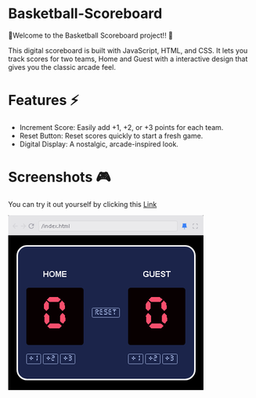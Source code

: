 # Basketball-Scoreboard

<p> 🎉Welcome to the Basketball Scoreboard project!! 🎉</p>
<p>This digital scoreboard is built with JavaScript, HTML, and CSS. It lets you track scores for two teams, Home and Guest with a interactive design that gives you the classic arcade feel.</p>

# Features ⚡
<ul>
  <li>Increment Score: Easily add +1, +2, or +3 points for each team.</li>
  <li>Reset Button: Reset scores quickly to start a fresh game.</li>
  <li>Digital Display: A nostalgic, arcade-inspired look.</li>
</ul>

# Screenshots 🎮
<p>You can try it out yourself by clicking this <span><a href="https://67ddd39a93ff290a8cfe3d34--roaring-mooncake-6eaaae.netlify.app/">Link</a></span></p>
<img src="https://github.com/JvR-Hannes/Basketball-Scoreboard/blob/main/Scoreboard.png" alt="Demo-Screenshot">
